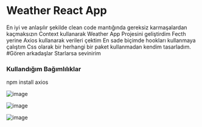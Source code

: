 # Weather React App
En iyi ve anlaşılır şekilde clean code mantığında gereksiz karmaşalardan kaçmaksızın Context kullanarak Weather App Projesini geliştirdim
Fecth yerine Axios kullanarak verileri çektim
En sade biçimde hookları kullanmaya çalıştım 
Css olarak bir herhangi bir paket kullanmadan kendim tasarladım.
#Gören arkadaşlar Starlarsa sevinirim 
### Kullandığım Bağımlılıklar
npm install axios

![image](https://user-images.githubusercontent.com/105870243/223570020-e7dcedb0-ba6b-44db-b8f8-c7839d428bb2.png)

![image](https://user-images.githubusercontent.com/105870243/223570063-bdce71d0-c398-4a3f-ab4f-7cadc3455664.png)

![image](https://user-images.githubusercontent.com/105870243/223570117-4fe5572e-4315-42ba-8b0e-43b1725b652b.png)

